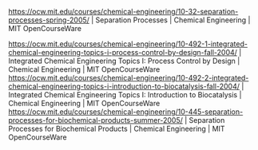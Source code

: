 https://ocw.mit.edu/courses/chemical-engineering/10-32-separation-processes-spring-2005/ | Separation Processes | Chemical Engineering | MIT OpenCourseWare

https://ocw.mit.edu/courses/chemical-engineering/10-492-1-integrated-chemical-engineering-topics-i-process-control-by-design-fall-2004/ | Integrated Chemical Engineering Topics I: Process Control by Design | Chemical Engineering | MIT OpenCourseWare
https://ocw.mit.edu/courses/chemical-engineering/10-492-2-integrated-chemical-engineering-topics-i-introduction-to-biocatalysis-fall-2004/ | Integrated Chemical Engineering Topics I: Introduction to Biocatalysis | Chemical Engineering | MIT OpenCourseWare
https://ocw.mit.edu/courses/chemical-engineering/10-445-separation-processes-for-biochemical-products-summer-2005/ | Separation Processes for Biochemical Products | Chemical Engineering | MIT OpenCourseWare
